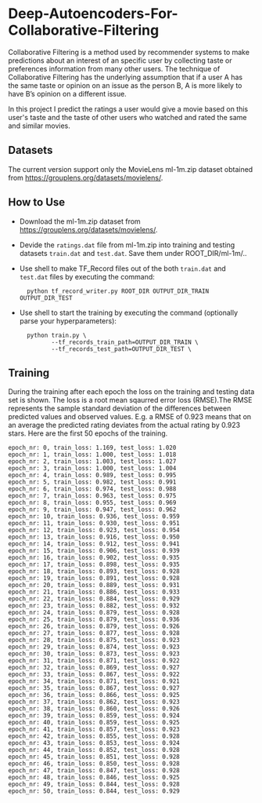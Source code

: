 # Deep-Autoencoders-For-Collaborative-Filtering

Collaborative Filtering is a method used by recommender systems to make predictions about an interest of an specific user by collecting taste or preferences information from many other users. The technique of Collaborative Filtering has the underlying assumption that if a user A has the same taste or opinion on an issue as the person B, A is more likely to have B’s opinion on a different issue. 

In this project I predict the ratings a user would give a movie based on this user's taste and the taste of other users who watched and rated the same and similar movies.



## Datasets

The current version support only the MovieLens ml-1m.zip dataset obtained from https://grouplens.org/datasets/movielens/. 

## How to Use

- Download the ml-1m.zip dataset from  https://grouplens.org/datasets/movielens/.
- Devide the ```ratings.dat``` file from ml-1m.zip into training and testing datasets ```train.dat``` and ```test.dat```. Save them under ROOT_DIR/ml-1m/..
- Use shell to make TF_Record files out of the both ```train.dat``` and ```test.dat``` files by executing the command: 

        python tf_record_writer.py ROOT_DIR OUTPUT_DIR_TRAIN OUTPUT_DIR_TEST
      
- Use shell to start the training by executing the command (optionally parse your hyperparameters):

        python train.py \
               --tf_records_train_path=OUTPUT_DIR_TRAIN \
               --tf_records_test_path=OUTPUT_DIR_TEST \

## Training

During the training after each epoch the loss on the training and testing data set is shown. The loss is a root mean sqaurred error loss (RMSE).The RMSE represents the sample standard deviation of the differences between predicted values and observed values. E.g. a RMSE of 0.923 means that on an average the predicted rating deviates from the actual rating by 0.923 stars.
Here are the first 50 epochs of the training.

    epoch_nr: 0, train_loss: 1.169, test_loss: 1.020
    epoch_nr: 1, train_loss: 1.000, test_loss: 1.018
    epoch_nr: 2, train_loss: 1.003, test_loss: 1.027
    epoch_nr: 3, train_loss: 1.000, test_loss: 1.004
    epoch_nr: 4, train_loss: 0.989, test_loss: 0.995
    epoch_nr: 5, train_loss: 0.982, test_loss: 0.991
    epoch_nr: 6, train_loss: 0.974, test_loss: 0.988
    epoch_nr: 7, train_loss: 0.963, test_loss: 0.975
    epoch_nr: 8, train_loss: 0.955, test_loss: 0.969
    epoch_nr: 9, train_loss: 0.947, test_loss: 0.962
    epoch_nr: 10, train_loss: 0.936, test_loss: 0.959
    epoch_nr: 11, train_loss: 0.930, test_loss: 0.951
    epoch_nr: 12, train_loss: 0.923, test_loss: 0.954
    epoch_nr: 13, train_loss: 0.916, test_loss: 0.950
    epoch_nr: 14, train_loss: 0.912, test_loss: 0.941
    epoch_nr: 15, train_loss: 0.906, test_loss: 0.939
    epoch_nr: 16, train_loss: 0.902, test_loss: 0.935
    epoch_nr: 17, train_loss: 0.898, test_loss: 0.935
    epoch_nr: 18, train_loss: 0.893, test_loss: 0.928
    epoch_nr: 19, train_loss: 0.891, test_loss: 0.928
    epoch_nr: 20, train_loss: 0.889, test_loss: 0.931
    epoch_nr: 21, train_loss: 0.886, test_loss: 0.933
    epoch_nr: 22, train_loss: 0.884, test_loss: 0.929
    epoch_nr: 23, train_loss: 0.882, test_loss: 0.932
    epoch_nr: 24, train_loss: 0.879, test_loss: 0.928
    epoch_nr: 25, train_loss: 0.879, test_loss: 0.936
    epoch_nr: 26, train_loss: 0.879, test_loss: 0.926
    epoch_nr: 27, train_loss: 0.877, test_loss: 0.928
    epoch_nr: 28, train_loss: 0.875, test_loss: 0.923
    epoch_nr: 29, train_loss: 0.874, test_loss: 0.923
    epoch_nr: 30, train_loss: 0.873, test_loss: 0.923
    epoch_nr: 31, train_loss: 0.871, test_loss: 0.922
    epoch_nr: 32, train_loss: 0.869, test_loss: 0.927
    epoch_nr: 33, train_loss: 0.867, test_loss: 0.922
    epoch_nr: 34, train_loss: 0.871, test_loss: 0.921
    epoch_nr: 35, train_loss: 0.867, test_loss: 0.927
    epoch_nr: 36, train_loss: 0.866, test_loss: 0.925
    epoch_nr: 37, train_loss: 0.862, test_loss: 0.923
    epoch_nr: 38, train_loss: 0.860, test_loss: 0.926
    epoch_nr: 39, train_loss: 0.859, test_loss: 0.924
    epoch_nr: 40, train_loss: 0.859, test_loss: 0.925
    epoch_nr: 41, train_loss: 0.857, test_loss: 0.923
    epoch_nr: 42, train_loss: 0.855, test_loss: 0.928
    epoch_nr: 43, train_loss: 0.853, test_loss: 0.924
    epoch_nr: 44, train_loss: 0.852, test_loss: 0.928
    epoch_nr: 45, train_loss: 0.851, test_loss: 0.928
    epoch_nr: 46, train_loss: 0.850, test_loss: 0.928
    epoch_nr: 47, train_loss: 0.847, test_loss: 0.928
    epoch_nr: 48, train_loss: 0.846, test_loss: 0.925
    epoch_nr: 49, train_loss: 0.844, test_loss: 0.928
    epoch_nr: 50, train_loss: 0.844, test_loss: 0.929

